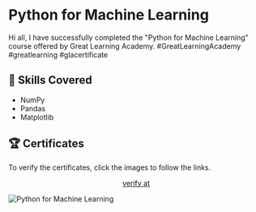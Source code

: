 # Python for Machine Learning

<p>Hi all, I have successfully completed the "Python for Machine Learning" course offered by Great Learning Academy. #GreatLearningAcademy #greatlearning #glacertificate</p>


## 📑 Skills Covered
- NumPy
- Pandas
- Matplotlib



## 🏆 Certificates 
To verify the certificates, click the images to follow the links.

<p align="middle">
  <a href="https://www.mygreatlearning.com/certificate/UVZTZHHC" target="_blank">
    verify at
  </a>

![Python for Machine Learning](https://github.com/user-attachments/assets/bdcdad4b-0edc-4c9f-bb0b-84ed977baff0)

</p>
